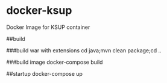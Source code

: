 # docker-ksup
Docker Image for KSUP container



##build

###build war with extensions
cd java;mvn clean package;cd ..

###build image
docker-compose build

##startup
docker-compose up
